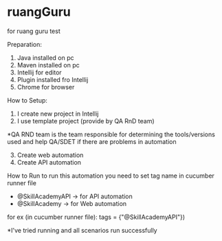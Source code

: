 # ruangGuru
for ruang guru test

Preparation:
1. Java installed on pc
2. Maven installed on pc
3. Intellij for editor
4. Plugin installed fro Intellij
5. Chrome for browser

How to Setup:
1. I create new project in Intellij
2. I use template project (provide by QA RnD team)

*QA RND team is the team responsible for determining the tools/versions used and help QA/SDET if there are problems in automation

3. Create web automation
4. Create API automation 

How to Run
to run this automation you need to set tag name in cucumber runner file
- @SkillAcademyAPI -> for API automation
- @SkillAcademy -> for Web automation

for ex (in cucumber runner file):
        tags = {"@SkillAcademyAPI"})
        
        
*I've tried running and all scenarios run successfully
